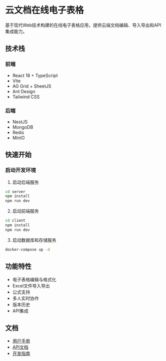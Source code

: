 # 云文档在线电子表格

基于现代Web技术构建的在线电子表格应用，提供云端文档编辑、导入导出和API集成能力。

## 技术栈

### 前端
- React 18 + TypeScript
- Vite
- AG Grid + SheetJS
- Ant Design
- Tailwind CSS

### 后端
- NestJS
- MongoDB
- Redis
- MinIO

## 快速开始

### 启动开发环境

1. 启动后端服务
```bash
cd server
npm install
npm run dev
```

2. 启动前端服务
```bash
cd client
npm install
npm run dev
```

3. 启动数据库和存储服务
```bash
docker-compose up -d
```

## 功能特性

- 电子表格编辑与格式化
- Excel文件导入导出
- 公式支持
- 多人实时协作
- 版本历史
- API集成

## 文档

- [用户手册](./docs/user-manual.md)
- [API文档](./docs/api-docs.md)
- [开发指南](./docs/developer-guide.md)
